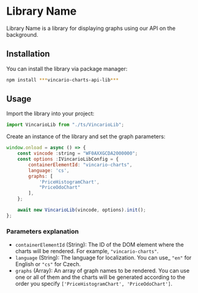 # Library Name

Library Name is a library for displaying graphs using our API on the background.

## Installation

You can install the library via package manager:

```bash 
npm install ***vincario-charts-api-lib***
```

## Usage

Import the library into your project:

```javascript 
import VincarioLib from "./ts/VincarioLib";
```

Create an instance of the library and set the graph parameters:

```javascript 
window.onload = async () => {
    const vincode :string = "WF0AXXGCDA2000000";
    const options :IVincarioLibConfig = {
        containerElementId: "vincario-charts",
        language: 'cs',
        graphs: [
            'PriceHistogramChart',
            "PriceOdoChart"
        ],
    };

    await new VincarioLib(vincode, options).init();
};
```

### Parameters explanation

- `containerElementId` (String): The ID of the DOM element where the charts will be rendered. For example, `"vincario-charts"`.
- `language` (String): The language for localization. You can use_ `"en"` for English or `"cs"` for Czech.
- `graphs` (Array): An array of graph names to be rendered. You can use one or all of them and the charts will be generated according to the order you specify `['PriceHistogramChart', 'PriceOdoChart']`.
